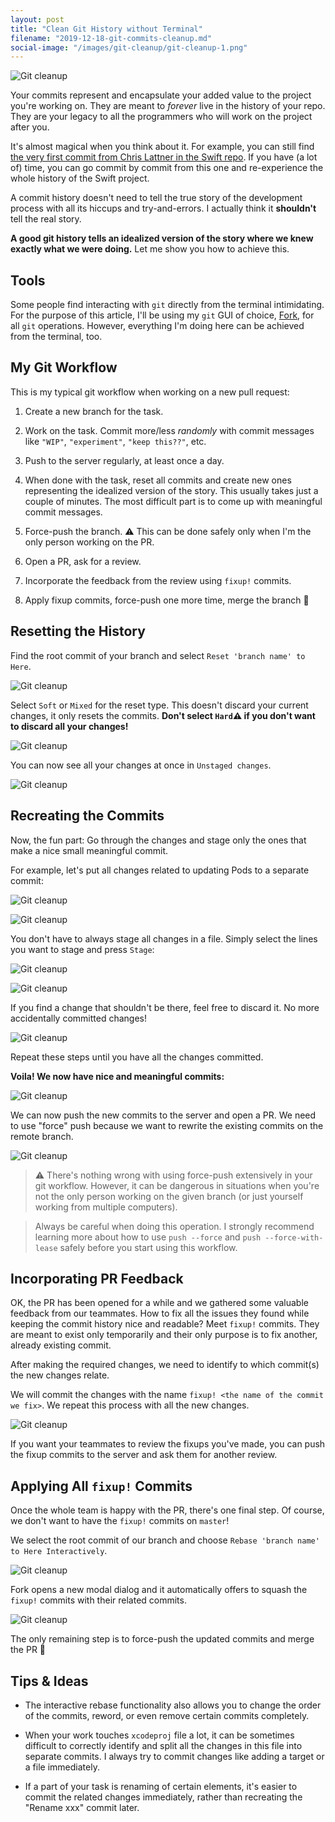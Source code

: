 ```yaml
---
layout: post
title: "Clean Git History without Terminal"
filename: "2019-12-18-git-commits-cleanup.md"
social-image: "/images/git-cleanup/git-cleanup-1.png"
---
```


![Git cleanup](/images/git-cleanup/git-cleanup-1.png)

Your commits represent and encapsulate your added value to the project you're working on. They are meant to _forever_ live in the history of your repo. They are your legacy to all the programmers who will work on the project after you.

It's almost magical when you think about it. For example, you can still find [the very first commit from Chris Lattner in the Swift repo](https://github.com/apple/swift/commit/afc81c1855bf711315b8e5de02db138d3d487eeb). If you have (a lot of) time, you can go commit by commit from this one and re-experience the whole history of the Swift project.

A commit history doesn't need to tell the true story of the development process with all its hiccups and try-and-errors. I actually think it **shouldn't** tell the real story. 

**A good git history tells an idealized version of the story where we knew exactly what we were doing.** Let me show you how to achieve this.

<!-- more -->

## Tools

Some people find interacting with `git` directly from the terminal intimidating. For the purpose of this article, I'll be using my `git` GUI of choice, [Fork](https://git-fork.com), for all `git` operations. However, everything I'm doing here can be achieved from the terminal, too.

## My Git Workflow

This is my typical git workflow when working on a new pull request:

1. Create a new branch for the task.

2. Work on the task. Commit more/less _randomly_ with commit messages like `"WIP"`, `"experiment"`, `"keep this??"`, etc. 

3. Push to the server regularly, at least once a day.

4. When done with the task, reset all commits and create new ones representing the idealized version of the story. This usually takes just a couple of minutes. The most difficult part is to come up with meaningful commit messages.

5. Force-push the branch. ⚠️ This can be done safely only when I'm the only person working on the PR.

6. Open a PR, ask for a review.

7. Incorporate the feedback from the review using `fixup!` commits.

8. Apply fixup commits, force-push one more time, merge the branch 🎉


## Resetting the History

Find the root commit of your branch and select ```Reset 'branch name' to Here```.

![Git cleanup](/images/git-cleanup/git-cleanup-2.png)

Select `Soft` or `Mixed` for the reset type. This doesn't discard your current changes, it only resets the commits. **Don't select `Hard`⚠️ if you don't want to discard all your changes!**

![Git cleanup](/images/git-cleanup/git-cleanup-3.png)

You can now see all your changes at once in `Unstaged changes`.

![Git cleanup](/images/git-cleanup/git-cleanup-4.png)


## Recreating the Commits

Now, the fun part: Go through the changes and stage only the ones that make a nice small meaningful commit.

For example, let's put all changes related to updating Pods to a separate commit:

![Git cleanup](/images/git-cleanup/git-cleanup-5.png)

![Git cleanup](/images/git-cleanup/git-cleanup-6.png)

You don't have to always stage all changes in a file. Simply select the lines you want to stage and press `Stage`:

![Git cleanup](/images/git-cleanup/git-cleanup-7.png)

![Git cleanup](/images/git-cleanup/git-cleanup-9.png)


If you find a change that shouldn't be there, feel free to discard it. No more accidentally committed changes!

![Git cleanup](/images/git-cleanup/git-cleanup-8.png)

Repeat these steps until you have all the changes committed.

**Voila! We now have nice and meaningful commits:**

![Git cleanup](/images/git-cleanup/git-cleanup-10.png)

We can now push the new commits to the server and open a PR. We need to use "force" push because we want to rewrite the existing commits on the remote branch.

![Git cleanup](/images/git-cleanup/git-cleanup-11.png)

> ⚠️ There's nothing wrong with using force-push extensively in your git workflow. However, it can be dangerous in situations when you're not the only person working on the given branch (or just yourself working from multiple computers). 

> Always be careful when doing this operation. I strongly recommend learning more about how to use `push --force` and `push --force-with-lease` safely before you start using this workflow.

## Incorporating PR Feedback

OK, the PR has been opened for a while and we gathered some valuable feedback from our teammates. How to fix all the issues they found while keeping the commit history nice and readable? Meet `fixup!` commits. They are meant to exist only temporarily and their only purpose is to fix another, already existing commit.

After making the required changes, we need to identify to which commit(s) the new changes relate.

We will commit the changes with the name `fixup! <the name of the commit we fix>`. We repeat this process with all the new changes.

![Git cleanup](/images/git-cleanup/git-cleanup-12.png)

If you want your teammates to review the fixups you've made, you can push the fixup commits to the server and ask them for another review.

## Applying All `fixup!` Commits

Once the whole team is happy with the PR, there's one final step. Of course, we don't want to have the `fixup!` commits on `master`!

We select the root commit of our branch and choose `Rebase 'branch name' to Here Interactively`.

![Git cleanup](/images/git-cleanup/git-cleanup-13.png)

Fork opens a new modal dialog and it automatically offers to squash the `fixup!` commits with their related commits.

![Git cleanup](/images/git-cleanup/git-cleanup-14.png)

The only remaining step is to force-push the updated commits and merge the PR 🎉

## Tips & Ideas
- The interactive rebase functionality also allows you to change the order of the commits, reword, or even remove certain commits completely.

- When your work touches `xcodeproj` file a lot, it can be sometimes difficult to correctly identify and split all the changes in this file into separate commits. I always try to commit changes like adding a target or a file immediately.

- If a part of your task is renaming of certain elements, it's easier to commit the related changes immediately, rather than recreating the "Rename xxx" commit later.